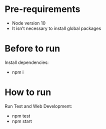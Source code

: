 # Pre-requirements
- Node version 10
- It isn't necessary to install global packages

# Before to run
Install dependencies:
- npm i

# How to run
Run Test and Web Development: 
- npm test
- npm start
